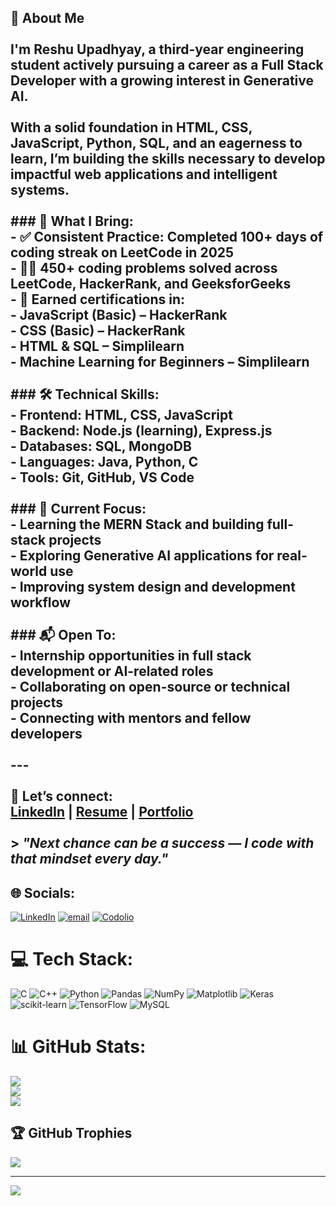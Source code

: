 ## 👋 About Me<br><br>I'm **Reshu Upadhyay**, a third-year engineering student actively pursuing a career as a **Full Stack Developer** with a growing interest in **Generative AI**.<br><br>With a solid foundation in **HTML, CSS, JavaScript, Python, SQL**, and an eagerness to learn, I’m building the skills necessary to develop impactful web applications and intelligent systems.<br><br>### 💼 What I Bring:<br>- ✅ **Consistent Practice**: Completed **100+ days** of coding streak on LeetCode in 2025<br>- 👨‍💻 **450+ coding problems** solved across LeetCode, HackerRank, and GeeksforGeeks<br>- 🏅 Earned certifications in:<br>  - **JavaScript (Basic)** – HackerRank  <br>  - **CSS (Basic)** – HackerRank  <br>  - **HTML & SQL** – Simplilearn  <br>  - **Machine Learning for Beginners** – Simplilearn<br><br>### 🛠️ Technical Skills:<br>- **Frontend**: HTML, CSS, JavaScript  <br>- **Backend**: Node.js (learning), Express.js  <br>- **Databases**: SQL, MongoDB  <br>- **Languages**: Java, Python, C  <br>- **Tools**: Git, GitHub, VS Code  <br><br>### 🌱 Current Focus:<br>- Learning the **MERN Stack** and building full-stack projects  <br>- Exploring **Generative AI** applications for real-world use  <br>- Improving system design and development workflow  <br><br>### 📬 Open To:<br>- Internship opportunities in full stack development or AI-related roles  <br>- Collaborating on open-source or technical projects  <br>- Connecting with mentors and fellow developers<br><br>---<br><br>📌 Let’s connect:  <br>[LinkedIn](https://www.linkedin.com/in/your-profile) | [Resume](#) | [Portfolio](#)<br><br>> *"Next chance can be a success — I code with that mindset every day."*<br>


## 🌐 Socials:
[![LinkedIn](https://img.shields.io/badge/LinkedIn-%230077B5.svg?logo=linkedin&logoColor=white)](https://linkedin.com/in/reshu-upadhyay-71537b340) [![email](https://img.shields.io/badge/Email-D14836?logo=gmail&logoColor=white)](mailto:upadhyayreshu726@gmail.com) [![Codolio](https://img.shields.io/badge/Codolio-default.svg)](https://codolio.com/profile/Reshu_Upadhyay)
# 💻 Tech Stack:
![C](https://img.shields.io/badge/c-%2300599C.svg?style=for-the-badge&logo=c&logoColor=white) ![C++](https://img.shields.io/badge/c++-%2300599C.svg?style=for-the-badge&logo=c%2B%2B&logoColor=white) ![Python](https://img.shields.io/badge/python-3670A0?style=for-the-badge&logo=python&logoColor=ffdd54) ![Pandas](https://img.shields.io/badge/pandas-%23150458.svg?style=for-the-badge&logo=pandas&logoColor=white) ![NumPy](https://img.shields.io/badge/numpy-%23013243.svg?style=for-the-badge&logo=numpy&logoColor=white) ![Matplotlib](https://img.shields.io/badge/Matplotlib-%23ffffff.svg?style=for-the-badge&logo=Matplotlib&logoColor=black) ![Keras](https://img.shields.io/badge/Keras-%23D00000.svg?style=for-the-badge&logo=Keras&logoColor=white) ![scikit-learn](https://img.shields.io/badge/scikit--learn-%23F7931E.svg?style=for-the-badge&logo=scikit-learn&logoColor=white) ![TensorFlow](https://img.shields.io/badge/TensorFlow-%23FF6F00.svg?style=for-the-badge&logo=TensorFlow&logoColor=white) ![MySQL](https://img.shields.io/badge/mysql-4479A1.svg?style=for-the-badge&logo=mysql&logoColor=white)
# 📊 GitHub Stats:
![](https://github-readme-stats.vercel.app/api?username=ReshuUpadhyay231&theme=dark&hide_border=false&include_all_commits=false&count_private=false)<br/>
![](https://nirzak-streak-stats.vercel.app/?user=ReshuUpadhyay231&theme=dark&hide_border=false)<br/>
![](https://github-readme-stats.vercel.app/api/top-langs/?username=ReshuUpadhyay231&theme=dark&hide_border=false&include_all_commits=false&count_private=false&layout=compact)

## 🏆 GitHub Trophies
![](https://github-profile-trophy.vercel.app/?username=ReshuUpadhyay231&theme=radical&no-frame=false&no-bg=true&margin-w=4)

---
[![](https://visitcount.itsvg.in/api?id=ReshuUpadhyay231&icon=0&color=0)](https://visitcount.itsvg.in)

<!-- Proudly created with GPRM ( https://gprm.itsvg.in ) -->

